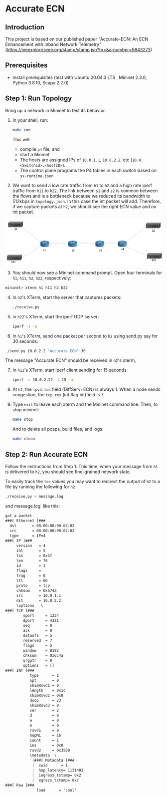 # Accurate ECN

## Introduction

This project is based on our published paper  "Accurate-ECN: An ECN Enhancement with Inband Network Telemetry"(https://ieeexplore.ieee.org/stamp/stamp.jsp?tp=&arnumber=9843273)

## Prerequisites

- Install prerequisites (test with Ubuntu 20.04.3 LTS , Mininet 2.3.0, Python 3.8.10, Scapy 2.2.0)

## Step 1: Run Topology

Bring up a network in Mininet to test its behavior.

1. In your shell, run:
   ```bash
   make run
   ```
   This will:
   * compile `p4` file, and
   * start a Mininet 
   * The hosts are assigned IPs of `10.0.1.1`, `10.0.2.2`, etc (`10.0.<Switchid>.<hostID>`).
   * The control plane programs the P4 tables in each switch based on `sx-runtime.json`
   
2. We want to send a low rate traffic from `h1` to `h2` and a high rate iperf traffic from `h11` to `h22`.  The link between `s1` and `s2` is common between the flows and is a bottleneck because we reduced its bandwidth to 512kbps in `topology.json`. In this case the int packet will add. Therefore, if we capture packets at `h2`, we should see the right ECN value and no int packet.

![Topology](topology.png)

3. You should now see a Mininet command prompt. Open four terminals for `h1`, `h11`, `h2`, `h22`, respectively:

  ```bash
  mininet> xterm h1 h11 h2 h22
  ```

4. In `h2`'s XTerm, start the server that captures packets:
   ```bash
   ./receive.py
   ```

5. in `h22`'s XTerm, start the iperf UDP server:
   ```bash
   iperf -s -u
   ```

6. In `h1`'s XTerm, send one packet per second to `h2` using send.py
  say for 30 seconds:

  ```bash
  ./send.py 10.0.2.2 "Accurate ECN" 30
  ```
  The message "Accurate ECN" should be received in `h2`'s xterm,

7. In `h11`'s XTerm, start iperf client sending for 15 seconds
   ```bash
   iperf -c 10.0.2.22 -t 15 -u
   ```

8. At `h2`, the `ipv4.tos` field (DiffServ+ECN) is always 1. When a node sends congestion, the `tcp.res` (int flag bit)field is 7.

9. Type `exit` to leave each xterm and the Mininet command line.
      Then, to stop mininet:

      ```bash
      make stop
      ```
      And to delete all pcaps, build files, and logs:
      ```bash
      make clean
      ```

## Step 2: Run Accurate ECN

Follow the instructions from Step 1. This time, when your message from `h1` is delivered to `h2`, you should see fine-grained network state.

To easily track the `tos` values you may want to redirect the output of `h2` to a file by running the following for `h2`
   ```bash
   ./receive.py > message.log
   ```
and message.log`  like this:
```
got a packet
###[ Ethernet ]### 
  dst       = 08:00:00:00:02:02
  src       = 08:00:00:00:02:02
  type      = IPv4
###[ IP ]### 
     version   = 4
     ihl       = 5
     tos       = 0x5f
     len       = 76
     id        = 1
     flags     = 
     frag      = 0
     ttl       = 60
     proto     = tcp
     chksum    = 0x674a
     src       = 10.0.1.1
     dst       = 10.0.2.2
     \options   \
###[ TCP ]### 
        sport     = 1234
        dport     = 4321
        seq       = 0
        ack       = 0
        dataofs   = 5
        reserved  = 7
        flags     = S
        window    = 8192
        chksum    = 0x6c4a
        urgptr    = 0
        options   = []
###[ INT ]### 
           type      = 1
           npt       = 0
           shimRsvd1 = 0
           length    = 0x1c
           shimRsvd2 = 0x0
           dscp      = 23
           shimRsvd3 = 0
           ver       = 2
           d         = 0
           e         = 0
           m         = 0
           rsvd1     = 0
           hopML     = 16
           count     = 1
           ins       = 0x0
           rsvd2     = 0x3500
           \metedata  \
            |###[ Metadata ]### 
            |  swid      = 1
            |  hop_latency= 1131403
            |  ingress_tstamp= 0x2
            |  egress_tstamp= 0xc
###[ Raw ]### 
              load      = 'cool'
```

